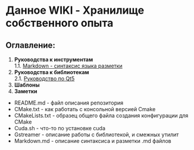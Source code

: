 # Данное WIKI - Хранилище собственного опыта
## Оглавление:  
1. **Руководства к инструментам**  
1.1. [Markdown - синтаксис языка разметки](./Markdown/README.md)
2. **Руководства к библиотекам**  
2.1. [Руководство по Qt5](./Qt/README.md)  
3. **Шаблоны**  
4. **Заметки**  

- README.md - файл описания репозитория
 - CMake.txt - как работать с консольной версией Cmake
 - CMakeLists.txt - образец общего файла создания конфигурации для CMake
 - Cuda.sh - что-то по установке cuda
 - Gstreamer - описание работы с библиотекой, и смежных утилит  
 - Markdown.md - описание синтаксиса и разметки .md файлов 
 

